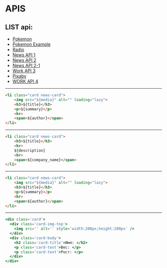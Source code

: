# APIS

## LIST api:

- [Pokemon](https://pokeapi.co/)
- [Pokemon Example](https://pokeapi.co/api/v2/pokemon?offset=30&limit=10)
- [Radio](https://rapidapi.com/herihermwn/api/50k-radio-stations/)
- [News API 1](https://newsapi.org/docs/endpoints/everything)
- [News API 2](https://rapidapi.com/newscatcher-api-newscatcher-api-default/api/free-news/)
- [News API 2-1](https://free-docs.newscatcherapi.com/#request-parameters)
- [Work API 3](https://rapidapi.com/arbeitnow/api/arbeitnow-free-job-board/)
- [Pixaby](https://pixabay.com/api/docs/)
- [WORK API 4](https://documenter.getpostman.com/view/18545278/UVJbJdKh)

---

```HTML
<li class="card news-card">
    <img src="${media}" alt="" loading="lazy">
    <h3>${title}</h3>
    <p>${summary}</p>
    <hr>
    <span>${author}</span>
</li>
```

---

```HTML
<li class="card news-card">
    <h3>${title}</h3>
    <hr>
    ${description}
    <hr>
    <span>${company_name}</span>
</li>
```

---

```HTML
<li class="card news-card">
    <img src="${media}" alt="" loading="lazy">
    <h3>${title}</h3>
    <p>${summary}</p>
    <hr>
    <span>${author}</span>
</li>
```

---

```hbs
<div class='card'>
  <div class='card-img-top'>
    <img src='' alt='' style='width:200px;height:200px' />
  </div>
  <div class='card-body'>
    <h2 class='card-title'>Имя: </h2>
    <p class='card-text'>Вес: </p>
    <p class='card-text'>Рост: </p>
  </div>
</div>
```
